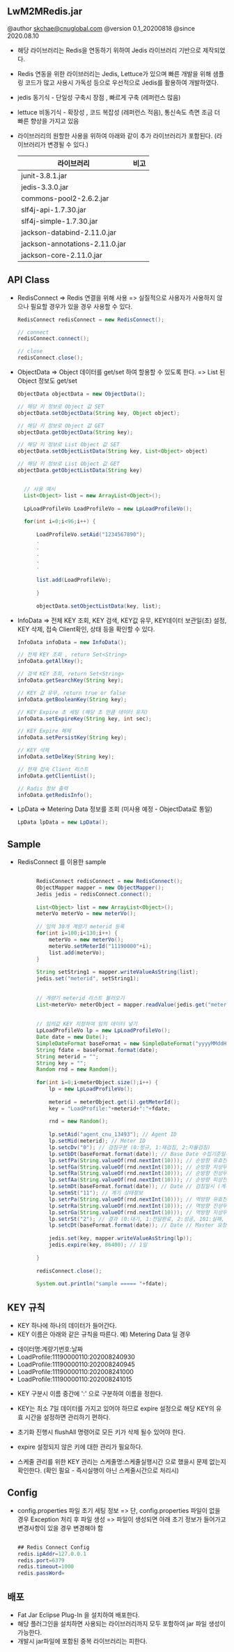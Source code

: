 ## LwM2MRedis.jar

@author skchae@cnuglobal.com
@version 0.1_20200818
@since 2020.08.10

* 해당 라이브러리는 Redis을 연동하기 위하여 Jedis 라이브러리 기반으로 제작되었다.
* Redis 연동을 위한 라이브러리는 Jedis, Lettuce가 있으며 빠른 개발을 위해 샘플링 코드가 많고 사용시 가독성 등으로 우선적으로 Jedis를 활용하여 개발하였다.
* jedis 동기식 - 단일성 구축시 장점 , 빠르게 구축 (레퍼런스 많음)
* lettuce 비동기식 - 확장성 , 코드 복잡성 (레퍼런스 적음), 통신속도 측면 조금 더 빠른 향상을 가지고 있음
* 라이브러리의 원할한 사용을 위하여 아래와 같이 추가 라이브러리가 포함된다. (라이브러리가 변경될 수 있다.)

  |라이브러리              |비고      |
  |----------------|-----------|
  |junit-3.8.1.jar||
  |jedis-3.3.0.jar||
  |commons-pool2-2.6.2.jar||
  |slf4j-api-1.7.30.jar||
  |slf4j-simple-1.7.30.jar||
  |jackson-databind-2.11.0.jar||
  |jackson-annotations-2.11.0.jar||
  |jackson-core-2.11.0.jar||


## API Class

- RedisConnect
  => Redis 연결을 위해 사용
  => 실질적으로 사용자가 사용하지 않으나 필요할 경우가 있을 경우 사용할 수 있다.
  ```java
  RedisConnect redisConnect = new RedisConnect();

  // connect
  redisConnect.connect();

  // close
  redisConnect.close();

  ```  

- ObjectData
  => Object 데이터를 get/set 하여 할용할 수 있도록 한다.
  => List 된 Object 정보도 get/set

  ```java
  ObjectData objectData = new ObjectData();

  // 해당 키 정보로 Object 값 SET
  objectData.setObjectData(String key, Object object);
  
  // 해당 키 정보로 Object 값 GET
  objectData.getObjectData(String key);

  // 해당 키 정보로 List Object 값 SET
  objectData.setObjectListData(String key, List<Object> object)
  
  // 해당 키 정보로 List Object 값 GET
  objectData.getObjectListData(String key)

  ```  
  
  ```java

	// 사용 예시
	List<Object> list = new ArrayList<Object>();
		
	LpLoadProfileVo LoadProfileVo = new LpLoadProfileVo();
	
	for(int i=0;i<96;i++) {
		
		LoadProfileVo.setAid("1234567890");
		.
		.
		.
		.
		.
			
		list.add(LoadProfileVo);
			
		}
		
		objectData.setObjectListData(key, list);
  ``` 

- InfoData
  => 전체 KEY 조회, KEY 검색, KEY값 유무, KEY데이터 보관일(초) 설정, KEY 삭제, 접속 Client확인, 상태 등을 확인할 수 있다.

  ```java
  InfoData infoData = new InfoData();
  
  // 전체 KEY 조회 , return Set<String>
  infoData.getAllKey();

  // 검색 KEY 조회, return Set<String>
  infoData.getSearchKey(String key);

  // KEY 값 유무, return true or false
  infoData.getBooleanKey(String key);
  
  // KEY Expire 초 세팅 (해당 초 만큼 데이터 유지)
  infoData.setExpireKey(String key, int sec);
  
  // KEY Expire 해제
  infoData.setPersistKey(String key);
  
  // KEY 삭제
  infoData.setDelKey(String key);
  
  // 현재 접속 Client 리스트
  infoData.getClientList();
  
  // Radis 정보 출력
  infoData.getRedisInfo();
  
  ```  
  
- LpData
  => Metering Data 정보를 조회 (미사용 예정 - ObjectData로 통일)
  ```java
  LpData lpData = new LpData();
  
  ```  
  

## Sample

- RedisConnect 를 이용한 sample

  ```java

		RedisConnect redisConnect = new RedisConnect();
		ObjectMapper mapper = new ObjectMapper();
		Jedis jedis = redisConnect.connect();
		
		List<Object> list = new ArrayList<Object>();
		meterVo meterVo = new meterVo();
		
		// 임의 30개 계량기 meterid 등록
		for(int i=100;i<130;i++) {
			meterVo = new meterVo();
			meterVo.setMeterId("11190000"+i);
			list.add(meterVo);
		}
		
		String setString1 = mapper.writeValueAsString(list);
		jedis.set("meterid", setString1);
		
		
		// 계량기 meterid 리스트 불러오기
		List<meterVo> meterObject = mapper.readValue(jedis.get("meterid"),new TypeReference<List<meterVo>>(){});
		
		
		// 임의값 KEY 지정하여 임의 데이터 넣기
		LpLoadProfileVo lp = new LpLoadProfileVo();
		Date date = new Date();
		SimpleDateFormat baseFormat = new SimpleDateFormat("yyyyMMddHHmm");
		String fdate = baseFormat.format(date);
		String meterid = "";
		String key = "";
		Random rnd = new Random();
		
		for(int i=0;i<meterObject.size();i++) {
			lp = new LpLoadProfileVo();
			
			meterid = meterObject.get(i).getMeterId();
			key = "LoadProfile:"+meterid+":"+fdate;
			
			rnd = new Random();
			
			lp.setAid("agent_cnu_13493"); // Agent ID
			lp.setMid(meterid); // Meter ID
			lp.setcDv("0"); // 검침구분 (0:정규, 1:재검침, 2:자율검침)
			lp.setbDt(baseFormat.format(date)); // Base Date 수집기준일시
			lp.setfPa(String.valueOf(rnd.nextInt(10))); // 순방향 유효전력량
			lp.setfGa(String.valueOf(rnd.nextInt(10))); // 순방향 지상무효전력량
			lp.setfRa(String.valueOf(rnd.nextInt(10))); // 순방향 진상무효전력량
			lp.setfAa(String.valueOf(rnd.nextInt(10))); // 순방향 피상전력량
			lp.setmDt(baseFormat.format(date)); // Date // 검침일시 (계기기록시간)
			lp.setmSt("11"); // 계기 상태정보
			lp.setrPa(String.valueOf(rnd.nextInt(10))); // 역방향 유효전력량
			lp.setrRa(String.valueOf(rnd.nextInt(10))); // 역방향 진상무효전력량
			lp.setrGa(String.valueOf(rnd.nextInt(10))); // 역방향 지상무효전력량
			lp.setrSt("2"); // 결과 (0:대기, 1:전달완료, 2:성공, 101:실패, 102:미지원)
			lp.setcDt(baseFormat.format(date)); // Date // Master 요청에 대한 상세정보
	
			jedis.set(key, mapper.writeValueAsString(lp));
			jedis.expire(key, 86400); // 1일 
			
		}
		
		redisConnect.close();
		
		System.out.println("sample ===== "+fdate);
  
  ```  


## KEY 규칙

- KEY 하나에 하나의 데이터가 들어간다.
- KEY 이름은 아래와 같은 규칙을 따른다. 예) Metering Data 일 경우
 * 데이터명:계량기번호:날짜
 * LoadProfile:11190000110:202008240930
 * LoadProfile:11190000110:202008240945
 * LoadProfile:11190000110:202008241000
 * LoadProfile:11190000110:202008241015

- KEY 구분시 이름 중간에 ':' 으로 구분하여 이름을 정한다. 
- KEY는 최소 7일 데이터를 가지고 있어야 하므로 expire 설정으로 해당 KEY의 유효 시간을 설정하면 관리하기 편하다.

- 초기화 진행시 flushAll 명령어로 모든 키가 삭제 될수 있어야 한다.
- expire 설정되지 않은 키에 대한 관리가 필요하다.
- 스케줄 관리를 위한 KEY 관리는 스케줄명:스케줄실행시간 으로 했을시 문제 없는지 확인한다. (확인 필요 - 즉시실행이 아닌 스케줄시간으로 처리시)


## Config

- config.properties 파일 초기 세팅 정보
  => 단, config.properties 파일이 없을 경우 Exception 처리 후 파일 생성
  => 파일이 생성되면 아래 초기 정보가 들어가고 변경사항이 있을 경우 변경해야 함

  ```java

  ## Redis Connect Config
  redis.ipAddr=127.0.0.1
  redis.port=6379
  redis.timeout=1000
  redis.passWord=

  ```


## 배포

* Fat Jar Eclipse Plug-In 을 설치하여 배포한다.
* 해당 플러그인을 설치하면 사용되는 라이브러리까지 모두 포함하여 jar 파일 생성이 가능한다.
* 개발시 jar파일에 포함된 중복 라이브러리는 피한다.
